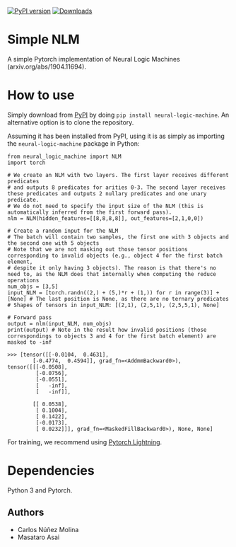 [![PyPI version](https://badge.fury.io/py/neural-logic-machine.svg)](https://badge.fury.io/py/neural-logic-machine)
[![Downloads](https://static.pepy.tech/badge/neural-logic-machine)](https://pepy.tech/project/neural-logic-machine)

# Simple NLM
A simple Pytorch implementation of Neural Logic Machines (arxiv.org/abs/1904.11694).

# How to use
Simply download from [PyPI](https://pypi.org/project/neural-logic-machine/) by doing `pip install neural-logic-machine`.
An alternative option is to clone the repository.

Assuming it has been installed from PyPI, using it is as simply as importing the `neural-logic-machine` package in Python:

```
from neural_logic_machine import NLM
import torch

# We create an NLM with two layers. The first layer receives different predicates
# and outputs 8 predicates for arities 0-3. The second layer receives these predicates and outputs 2 nullary predicates and one unary predicate.
# We do not need to specify the input size of the NLM (this is automatically inferred from the first forward pass).
nlm = NLM(hidden_features=[[8,8,8,8]], out_features=[2,1,0,0])

# Create a random input for the NLM
# The batch will contain two samples, the first one with 3 objects and the second one with 5 objects
# Note that we are not masking out those tensor positions corresponding to invalid objects (e.g., object 4 for the first batch element,
# despite it only having 3 objects). The reason is that there's no need to, as the NLM does that internally when computing the reduce operations
num_objs = [3,5]
input_NLM = [torch.randn((2,) + (5,)*r + (1,)) for r in range(3)] + [None] # The last position is None, as there are no ternary predicates
# Shapes of tensors in input_NLM: [(2,1), (2,5,1), (2,5,5,1), None]

# Forward pass
output = nlm(input_NLM, num_objs)
print(output) # Note in the result how invalid positions (those correspondings to objects 3 and 4 for the first batch element) are masked to -inf

>>> [tensor([[-0.0104,  0.4631],
        [-0.4774,  0.4594]], grad_fn=<AddmmBackward0>), tensor([[[-0.0508],
         [-0.0756],
         [-0.0551],
         [   -inf],
         [   -inf]],

        [[ 0.0538],
         [ 0.1004],
         [ 0.1422],
         [-0.0173],
         [ 0.0232]]], grad_fn=<MaskedFillBackward0>), None, None]
```

For training, we recommend using [Pytorch Lightning](https://lightning.ai/).

# Dependencies
Python 3 and Pytorch.

## Authors
- Carlos Núñez Molina
- Masataro Asai
